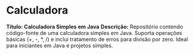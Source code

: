 # Calculadora
**Título: Calculadora Simples em Java**  **Descrição:** Repositório contendo código-fonte de uma calculadora simples em Java. Suporta operações básicas (+, -, *, /) e inclui tratamento de erros para divisão por zero. Ideal para iniciantes em Java e projetos simples.
